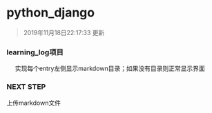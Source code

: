 # python_django
> 2019年11月18日22:17:33 更新
 
### learning_log项目
&nbsp; &nbsp; &nbsp;实现每个entry左侧显示markdown目录；如果没有目录则正常显示界面
### NEXT STEP
上传markdown文件